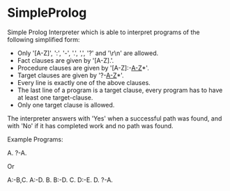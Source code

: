 SimpleProlog
============

Simple Prolog Interpreter which is able to interpret programs of the following simplified form:

- Only '[A-Z]', ':', '-', '.', ',', '?' and '\r\n' are allowed.
- Fact clauses are given by '[A-Z].'.
- Procedure clauses are given by '[A-Z]:-[A-Z](,[A-Z])*'.
- Target clauses are given by '?-[A-Z](,[A-Z])*'.
- Every line is exactly one of the above clauses.
- The last line of a program is a target clause, every program has to have at least one target-clause.
- Only one target clause is allowed.

The interpreter answers with 'Yes' when a successful path was found, 
and with 'No' if it has completed work and no path was found.

Example Programs:

A.
?-A.

Or 

A:-B,C.
A:-D.
B.
B:-D.
C.
D:-E.
D.
?-A.